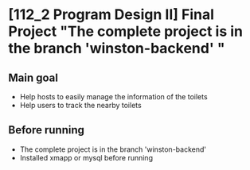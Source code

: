 # [112_2 Program Design II] Final Project "The complete project is in the branch 'winston-backend' "

## Main goal
- Help hosts to easily manage the information of the toilets
- Help users to track the nearby toilets

## Before running
- The complete project is in the branch 'winston-backend' 
- Installed xmapp or mysql before running  
